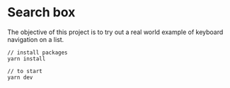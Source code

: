 # Search box

The objective of this project is to try out a real world example of keyboard navigation on a list.

```
// install packages
yarn install

// to start
yarn dev
```
